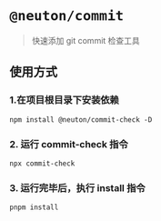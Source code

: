 # `@neuton/commit`

> 快速添加 git commit 检查工具

## 使用方式

### 1.在项目根目录下安装依赖

```
npm install @neuton/commit-check -D
```

### 2. 运行 commit-check 指令

```
npx commit-check
```

### 3. 运行完毕后，执行 install 指令

```
pnpm install
```
